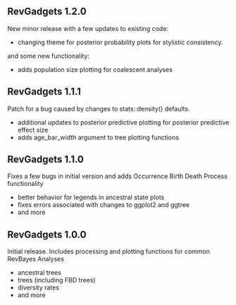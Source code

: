 ## RevGadgets 1.2.0
New minor release with a few updates to existing code:

* changing theme for posterior probability plots for stylistic consistency.

and some new functionality: 

* adds population size plotting for coalescent analyses 

## RevGadgets 1.1.1
Patch for a bug caused by changes to stats::density() defaults.

* additional updates to posterior predictive plotting for posterior predictive effect size
* adds age_bar_width argument to tree plotting functions

## RevGadgets 1.1.0
Fixes a few bugs in initial version and adds Occurrence Birth Death Process functionality

* better behavior for legends in ancestral state plots 
* fixes errors associated with changes to ggplot2 and ggtree 
* and more 

## RevGadgets 1.0.0
Initial release. Includes processing and plotting functions for common RevBayes Analyses

* ancestral trees
* trees (including FBD trees)
* diversity rates
* and more